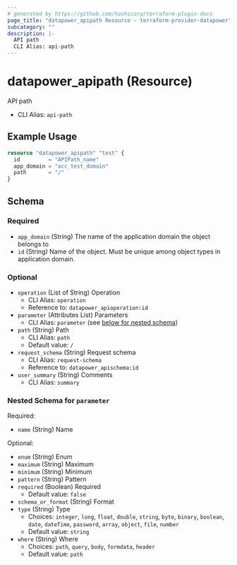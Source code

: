 ```yaml
---
# generated by https://github.com/hashicorp/terraform-plugin-docs
page_title: "datapower_apipath Resource - terraform-provider-datapower"
subcategory: ""
description: |-
  API path
  CLI Alias: api-path
---
```


# datapower_apipath (Resource)

API path
  - CLI Alias: `api-path`

## Example Usage

```terraform
resource "datapower_apipath" "test" {
  id         = "APIPath_name"
  app_domain = "acc_test_domain"
  path       = "/"
}
```

<!-- schema generated by tfplugindocs -->
## Schema

### Required

- `app_domain` (String) The name of the application domain the object belongs to
- `id` (String) Name of the object. Must be unique among object types in application domain.

### Optional

- `operation` (List of String) Operation
  - CLI Alias: `operation`
  - Reference to: `datapower_apioperation:id`
- `parameter` (Attributes List) Parameters
  - CLI Alias: `parameter` (see [below for nested schema](#nestedatt--parameter))
- `path` (String) Path
  - CLI Alias: `path`
  - Default value: `/`
- `request_schema` (String) Request schema
  - CLI Alias: `request-schema`
  - Reference to: `datapower_apischema:id`
- `user_summary` (String) Comments
  - CLI Alias: `summary`

<a id="nestedatt--parameter"></a>
### Nested Schema for `parameter`

Required:

- `name` (String) Name

Optional:

- `enum` (String) Enum
- `maximum` (String) Maximum
- `minimum` (String) Minimum
- `pattern` (String) Pattern
- `required` (Boolean) Required
  - Default value: `false`
- `schema_or_format` (String) Format
- `type` (String) Type
  - Choices: `integer`, `long`, `float`, `double`, `string`, `byte`, `binary`, `boolean`, `date`, `dateTime`, `password`, `array`, `object`, `file`, `number`
  - Default value: `string`
- `where` (String) Where
  - Choices: `path`, `query`, `body`, `formdata`, `header`
  - Default value: `path`
